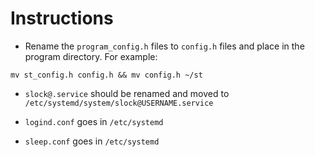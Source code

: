 # Instructions
* Rename the `program_config.h` files to `config.h` files and place in the program directory. For example:

```
mv st_config.h config.h && mv config.h ~/st
```

* `slock@.service` should be renamed and moved to  `/etc/systemd/system/slock@USERNAME.service`

* `logind.conf` goes in `/etc/systemd`
* `sleep.conf` goes in `/etc/systemd`
